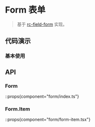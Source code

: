 # Form 表单

> 基于 [rc-field-form](https://github.com/react-component/field-form) 实现。

## 代码演示

### 基本使用

<demo react="form/demo/base.tsx" />

## API

### Form

::props{component="form/index.ts"}

### Form.Item

::props{component="form/form-item.tsx"}
